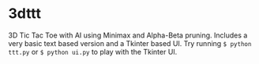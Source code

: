 # 3dttt

3D Tic Tac Toe with AI using Minimax and Alpha-Beta pruning. Includes a very basic text based version and a Tkinter based UI. Try running `$ python ttt.py` or `$ python ui.py` to play with the Tkinter UI.
